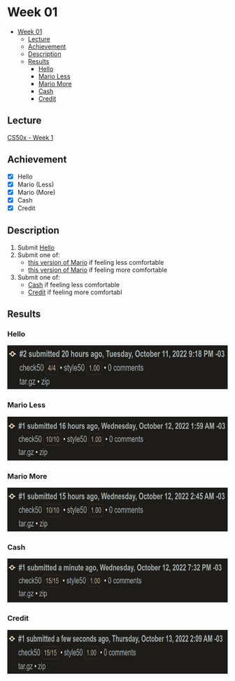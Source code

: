 # Week 01
- [Week 01](#week-01)
  - [Lecture](#lecture)
  - [Achievement](#achievement)
  - [Description](#description)
  - [Results](#results)
    - [Hello](#hello)
    - [Mario Less](#mario-less)
    - [Mario More](#mario-more)
    - [Cash](#cash)
    - [Credit](#credit)

## Lecture
[CS50x - Week 1](https://cs50.harvard.edu/x/2022/weeks/1/)

## Achievement

- [x] Hello
- [x] Mario (Less)
- [x] Mario (More)
- [x] Cash
- [x] Credit

## Description

1. Submit [Hello](https://cs50.harvard.edu/x/2022/psets/1/hello/)
2. Submit one of:
   - [this version of Mario](https://cs50.harvard.edu/x/2022/psets/1/mario/less/) if feeling less comfortable
   - [this version of Mario](https://cs50.harvard.edu/x/2022/psets/1/mario/more/) if feeling more comfortable
3. Submit one of:
   - [Cash](https://cs50.harvard.edu/x/2022/psets/1/cash/) if feeling less comfortable
   - [Credit](https://cs50.harvard.edu/x/2022/psets/1/credit/) if feeling more comfortabl

## Results

### Hello
<img src="../images/hello_result.png" alt="problem hello" height="100"/>

### Mario Less
<img src="../images/mario_less_result.png" alt="problem mario_less" height="100"/>

### Mario More
<img src="../images/mario_more_result.png" alt="problem mario_more" height="100"/>

### Cash
<img src="../images/cash_result.png" alt="problem cash" height="100"/>

### Credit
<img src="../images/credit_result.png" alt="problem cash" height="100"/>

